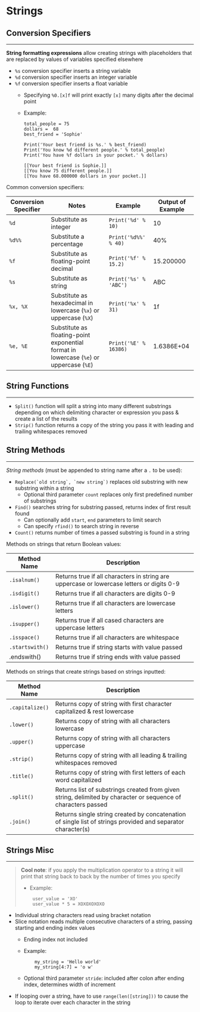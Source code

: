 # Strings

## Conversion Specifiers

---

**String formatting expressions** allow creating strings with placeholders that are replaced by values of variables specified elsewhere

- `%s` conversion specifier inserts a string variable
- `%d` conversion specifier inserts an integer variable
- `%f` conversion specifier inserts a float variable
  - Specifying `%0.[x]f` will print exactly `[x]` many digits after the decimal point
  - Example:

        total_people = 75
        dollars =  68
        best_friend = 'Sophie'
        
        Print('Your best friend is %s.' % best_friend)
        Print('You know %d different people.' % total_people)
        Print('You have %f dollars in your pocket.' % dollars)
        
        [[Your best friend is Sophie.]]
        [[You know 75 different people.]]
        [[You have 68.000000 dollars in your pocket.]]

Common conversion specifiers:

| **Conversion Specifier** | **Notes** | **Example** | **Output of Example** |
| --- | --- | --- | --- |
| `%d` | Substitute as integer | `Print('%d' % 10)` | 10 |
| `%d%%` | Substitute a percentage | `Print('%d%%' % 40)` | 40% |
| `%f` | Substitute as floating-point decimal | `Print('%f' % 15.2)` | 15.200000 |
| `%s` | Substitute as string | `Print('%s' % 'ABC')` | ABC |
| `%x, %X` | Substitute as hexadecimal in lowercase (`%x`) or uppercase (`%X`) | `Print('%x' % 31)` | 1f |
| `%e, %E` | Substitute as floating-point exponential format in lowercase (`%e`) or uppercase (`%E`) | `Print('%E' % 16386)` | 1.6386E+04 |

## String Functions

---

- `Split()` function will split a string into many different substrings depending on which delimiting character or expression you pass & create a list of the results
- `Strip()` function returns a copy of the string you pass it with leading and trailing whitespaces removed

## String Methods

---

*String methods* (must be appended to string name after a `.` to be used):

- ``Replace(`old string`, `new string`)`` replaces old substring with new substring within a string
  - Optional third parameter `count` replaces only first predefined number of substrings
- `Find()` searches string for substring passed, returns index of first result found
  - Can optionally add `start`, `end` parameters to limit search
  - Can specify `rfind()` to search string in reverse
- `Count()` returns number of times a passed substring is found in a string

Methods on strings that return Boolean values:

| **Method Name** | **Description** |
| --- | --- |
| `.isalnum()` | Returns true if all characters in string are uppercase or lowercase letters or digits 0-9 |
| `.isdigit()` | Returns true if all characters are digits 0-9 |
| `.islower()` | Returns true if all characters are lowercase letters |
| `.isupper()` | Returns true if all cased characters are uppercase letters |
| `.isspace()` | Returns true if all characters are whitespace |
| `.startswith()` | Returns true if string starts with value passed |
| .endswith() | Returns true if string ends with value passed |

Methods on strings that create strings based on strings inputted:

| **Method Name** | **Description** |
| --- | --- |
| `.capitalize()` | Returns copy of string with first character capitalized & rest lowercase |
| `.lower()` | Returns copy of string with all characters lowercase |
| `.upper()` | Returns copy of string with all characters uppercase |
| `.strip()` | Returns copy of string with all leading & trailing whitespaces removed |
| `.title()` | Returns copy of string with first letters of each word capitalized |
| `.split()` | Returns list of substrings created from given string, delimited by character or sequence of characters passed |
| `.join()` | Returns single string created by concatenation of single list of strings provided and separator character(s) |

## Strings Misc

---

> **Cool note**: if you apply the multiplication operator to a string it will print that string back to back by the number of times you specify
>
> - Example:
>
>        user_value = 'XO'
>        user_value * 5 = XOXOXOXOXO

- Individual string characters read using bracket notation
- Slice notation reads multiple consecutive characters of a string, passing starting and ending index values
  - Ending index not included
  - Example:

            my_string = 'Hello world'
            my_string[4:7] = 'o w'

  - Optional third parameter `stride`: included after colon after ending index, determines width of increment
- If looping over a string, have to use `range(len([string]))` to cause the loop to iterate over each character in the string
